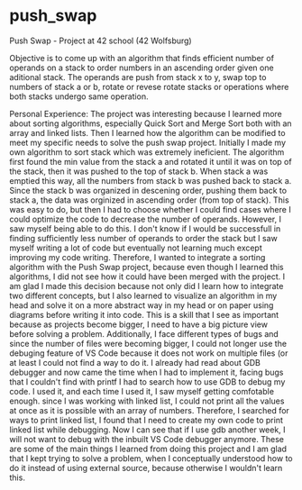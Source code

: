 # push_swap
Push Swap - Project at 42 school (42 Wolfsburg)

Objective is to come up with an algorithm that finds efficient number of operands on a stack to order numbers in an ascending order given one aditional stack. The operands are push from stack x to y, swap top to numbers of stack a or b, rotate or revese rotate stacks or operations where both stacks undergo same operation.

Personal Experience:
The project was interesting because I learned more about sorting algorithms, especially Quick Sort and Merge Sort both with an array and linked lists. Then I learned how the algorithm can be modified to meet my specific needs to solve the push swap project. Initially I made my own algorithm to sort stack which was extremely ineficient. The algorithm first found the min value from the stack a and rotated it until it was on top of the stack, then it was pushed to the top of stack b. When stack a was emptied this way, all the numbers from stack b was pushed back to stack a. Since the stack b was organized in descening order, pushing them back to stack a, the data was orginized in ascending order (from top of stack). This was easy to do, but then I had to choose whether I could find cases where I could optimize the code to decrease the number of operands. However, I saw myself being able to do this. I don't know if I would be successfull in finding sufficiently less number of operands to order the stack but I saw myself writing a lot of code but eventually not learning much except improving my code writing. Therefore, I wanted to integrate a sorting algorithm with the Push Swap project, because even though I learned this algorithms, I did not see how it could have been merged with the project. I am glad I made this decision because not only did I learn how to integrate two different concepts, but I also learned to visualize an algorithm in my head and solve it on a more abstract way in my head or on paper using diagrams before writing it into code. This is a skill that I see as important because as projects become bigger, I need to have a big picture view before solving a problem. Additionally, I face different types of bugs and since the number of files were becoming bigger, I could not longer use the debuging feature of VS Code because it does not work on multiple files (or at least I could not find a way to do it. I already had read about GDB debugger and now came the time when I had to implement it, facing bugs that I couldn't find with printf I had to search how to use GDB to debug my code. I used it, and each time I used it, I saw myself getting comfotable enough. since I was working with linked list, I could not print all the values at once as it is possible with an array of numbers. Therefore, I searched for ways to print linked list, I found that I need to create my own code to print linked list while debugging. Now I can see that if I use gdb another week, I will not want to debug with the inbuilt VS Code debugger anymore. These are some of the main things I learned from doing this project and I am glad that I kept trying to solve a problem, when I conceptually understood how to do it instead of using external source, because otherwise I wouldn't learn this.
